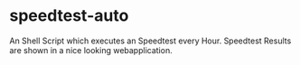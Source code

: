 # speedtest-auto
An Shell Script which executes an Speedtest every Hour. Speedtest Results are shown in a nice looking webapplication. 
